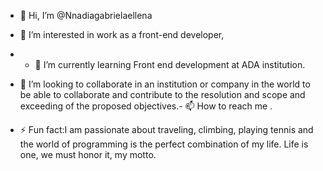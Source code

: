- 👋 Hi, I’m @Nnadiagabrielaellena
- 👀 I’m interested in work as a front-end developer,
- - 🌱 I’m currently learning Front end development at ADA institution.
- 💞️ I’m looking to collaborate in an institution or company in the world to be able to collaborate and contribute to the resolution and scope and exceeding of the proposed objectives.- 📫 How to reach me .

- ⚡ Fun fact:I am passionate about traveling, climbing, playing tennis and the world of programming is the perfect combination of my life. Life is one, we must honor it, my motto.



